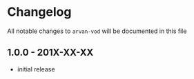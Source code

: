 # Changelog

All notable changes to `arvan-vod` will be documented in this file

## 1.0.0 - 201X-XX-XX

- initial release

